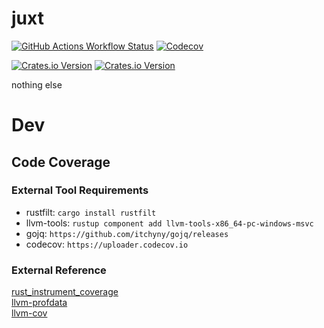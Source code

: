 juxt
====

[![GitHub Actions Workflow Status](https://img.shields.io/github/actions/workflow/status/wolfired/juxt/rust.yml)](https://github.com/wolfired/juxt)
[![Codecov](https://img.shields.io/codecov/c/gh/wolfired/juxt?token=95IHYGJI9H&style=flat&logo=codecov)](https://app.codecov.io/gh/wolfired/juxt)

[![Crates.io Version](https://img.shields.io/crates/v/juxt_md5?style=flat&label=md5)](https://crates.io/crates/juxt_md5)
[![Crates.io Version](https://img.shields.io/crates/v/juxt_adler32?style=flat&label=adler32)](https://crates.io/crates/juxt_adler32)

nothing else

# Dev

## Code Coverage

### External Tool Requirements

* rustfilt: `cargo install rustfilt`
* llvm-tools: `rustup component add llvm-tools-x86_64-pc-windows-msvc`
* gojq: `https://github.com/itchyny/gojq/releases`
* codecov: `https://uploader.codecov.io`

### External Reference

[rust_instrument_coverage](https://doc.rust-lang.org/rustc/instrument-coverage.html)   
[llvm-profdata](https://llvm.org/docs/CommandGuide/llvm-profdata.html)   
[llvm-cov](https://llvm.org/docs/CommandGuide/llvm-cov.html)
